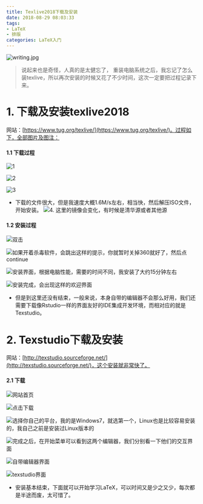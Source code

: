 ```yaml
---
title: Texlive2018下载及安装
date: 2018-08-29 08:03:33
tags: 
- LaTeX
- 排版
categories: LaTeX入门
---
```


![writing.jpg](https://upload-images.jianshu.io/upload_images/3478485-ab97152f66f7fb0d.jpg?imageMogr2/auto-orient/strip%7CimageView2/2/w/1240)

> 说起来也是奇怪，人真的是太健忘了， 重装电脑系统之后，我忘记了怎么装texlive，所以再次安装的时候又花了不少时间，这次一定要把过程记录下来。

<!--less-->

# 1. 下载及安装texlive2018
网站：[https://www.tug.org/texlive/](https://www.tug.org/texlive/)。过程如下，全部图片及图注：

#### 1.1 下载过程
![1](https://upload-images.jianshu.io/upload_images/3478485-47506750e5a1238e.png?imageMogr2/auto-orient/strip%7CimageView2/2/w/1240)

![2](https://upload-images.jianshu.io/upload_images/3478485-eb6c4bb8821711e8.png?imageMogr2/auto-orient/strip%7CimageView2/2/w/1240)

![3](https://upload-images.jianshu.io/upload_images/3478485-9189a69cea6fcbad.png?imageMogr2/auto-orient/strip%7CimageView2/2/w/1240)
- 下载的文件很大，但是我速度大概1.6M/s左右，相当快，然后解压ISO文件，开始安装。
  ![4. 这里的镜像会变化，有时候是清华源或者其他源](https://upload-images.jianshu.io/upload_images/3478485-9004747e9f1e230a.png?imageMogr2/auto-orient/strip%7CimageView2/2/w/1240)

#### 1.2 安装过程
![双击](https://upload-images.jianshu.io/upload_images/3478485-0f251696a6532aca.png?imageMogr2/auto-orient/strip%7CimageView2/2/w/1240)

![如果开着杀毒软件，会跳出这样的提示，你就暂时关掉360就好了，然后点continue](https://upload-images.jianshu.io/upload_images/3478485-bd8769d0e5897504.png?imageMogr2/auto-orient/strip%7CimageView2/2/w/1240)

![安装界面，根据电脑性能，需要的时间不同，我安装了大约15分钟左右](https://upload-images.jianshu.io/upload_images/3478485-67d465f89fe93d45.png?imageMogr2/auto-orient/strip%7CimageView2/2/w/1240)

![安装完成，会出现这样的欢迎界面](https://upload-images.jianshu.io/upload_images/3478485-52cd968b1be775c9.png?imageMogr2/auto-orient/strip%7CimageView2/2/w/1240)

- 但是到这里还没有结束，一般来说，本身自带的编辑器不会那么好用，我们还需要下载像Rstudio一样的界面友好的IDE集成开发环境，而相对应的就是Texstudio。

# 2. Texstudio下载及安装
网站：[http://texstudio.sourceforge.net/](http://texstudio.sourceforge.net/)，这个安装就非常快了。

#### 2.1 下载
![网站首页](https://upload-images.jianshu.io/upload_images/3478485-879317ee657dbb82.png?imageMogr2/auto-orient/strip%7CimageView2/2/w/1240)

![点击下载](https://upload-images.jianshu.io/upload_images/3478485-5da948e9b1230335.png?imageMogr2/auto-orient/strip%7CimageView2/2/w/1240)

![选择你自己的平台，我的是Windows7，就选第一个，Linux也是比较容易安装的，我自己之前是安装过Linux版本的](https://upload-images.jianshu.io/upload_images/3478485-2d418be0e03628fe.png?imageMogr2/auto-orient/strip%7CimageView2/2/w/1240)

![完成之后，在开始菜单可以看到这两个编辑器，我们分别看一下他们的交互界面](https://upload-images.jianshu.io/upload_images/3478485-0d73ed7d18d94810.png?imageMogr2/auto-orient/strip%7CimageView2/2/w/1240)

![自带编辑器界面](https://upload-images.jianshu.io/upload_images/3478485-052a7ae1ef659e14.png?imageMogr2/auto-orient/strip%7CimageView2/2/w/1240)


![texstudio界面](https://upload-images.jianshu.io/upload_images/3478485-c931d713c15242ff.png?imageMogr2/auto-orient/strip%7CimageView2/2/w/1240)

- 安装基本结束，下面就可以开始学习LaTeX，可以时间又是少之又少，每次都是半途而废，太可惜了。